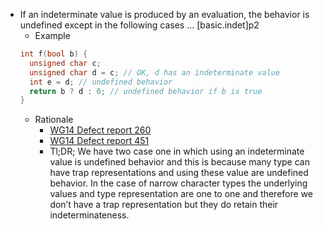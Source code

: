 - If an indeterminate value is produced by an evaluation, the behavior is undefined except in the following
cases ... \[basic.indet\]p2
    - Example
    ```cpp
    int f(bool b) {
      unsigned char c;
      unsigned char d = c; // OK, d has an indeterminate value
      int e = d; // undefined behavior
      return b ? d : 0; // undefined behavior if b is true
    }
    ```
    - Rationale 
        - [WG14 Defect report 260](http://www.open-std.org/jtc1/sc22/wg14/www/docs/dr_260.htm)
        - [WG14 Defect report 451](http://www.open-std.org/Jtc1/sc22/WG14/www/docs/dr_451.htm)
        - Tl;DR; We have two case one in which using an indeterminate value is undefined behavior and this is because many type can have trap representations and using these value are undefined behavior. In the case of narrow character types the underlying values and type representation are one to one and therefore we don’t have a trap representation but they do retain their indeterminateness.
